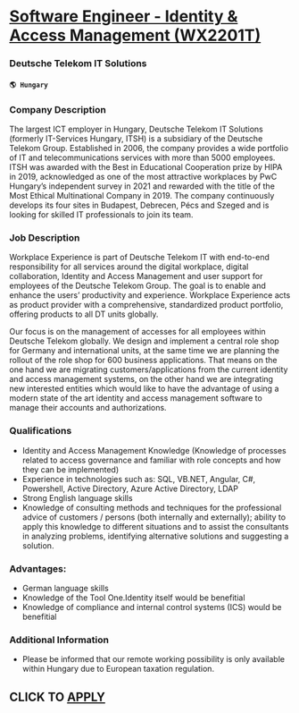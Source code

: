 # [Software Engineer - Identity & Access Management (WX2201T)](https://www.remotewlb.com/apply/software-engineer-identity-access-management-wx2201t)  
### Deutsche Telekom IT Solutions  
#### `🌎 Hungary`  

### Company Description

The largest ICT employer in Hungary, Deutsche Telekom IT Solutions (formerly IT-Services Hungary, ITSH) is a subsidiary of the Deutsche Telekom Group. Established in 2006, the company provides a wide portfolio of IT and telecommunications services with more than 5000 employees. ITSH was awarded with the Best in Educational Cooperation prize by HIPA in 2019, acknowledged as one of the most attractive workplaces by PwC Hungary’s independent survey in 2021 and rewarded with the title of the Most Ethical Multinational Company in 2019. The company continuously develops its four sites in Budapest, Debrecen, Pécs and Szeged and is looking for skilled IT professionals to join its team.

### Job Description

Workplace Experience is part of Deutsche Telekom IT with end-to-end responsibility for all services around the digital workplace, digital collaboration, Identity and Access Management and user support for employees of the Deutsche Telekom Group. The goal is to enable and enhance the users’ productivity and experience. Workplace Experience acts as product provider with a comprehensive, standardized product portfolio, offering products to all DT units globally.

Our focus is on the management of accesses for all employees within Deutsche Telekom globally. We design and implement a central role shop for Germany and international units, at the same time we are planning the rollout of the role shop for 600 business applications. That means on the one hand we are migrating customers/applications from the current identity and access management systems, on the other hand we are integrating new interested entities which would like to have the advantage of using a modern state of the art identity and access management software to manage their accounts and authorizations.

### Qualifications

  * Identity and Access Management Knowledge (Knowledge of processes related to access governance and familiar with role concepts and how they can be implemented)
  * Experience in technologies such as: SQL, VB.NET, Angular, C#, Powershell, Active Directory, Azure Active Directory, LDAP
  * Strong English language skills
  * Knowledge of consulting methods and techniques for the professional advice of customers / persons (both internally and externally); ability to apply this knowledge to different situations and to assist the consultants in analyzing problems, identifying alternative solutions and suggesting a solution.

### Advantages:

  * German language skills
  * Knowledge of the Tool One.Identity itself would be benefitial
  * Knowledge of compliance and internal control systems (ICS) would be benefitial

### Additional Information

* Please be informed that our remote working possibility is only available within Hungary due to European taxation regulation.

  
## CLICK TO [APPLY](https://www.remotewlb.com/apply/software-engineer-identity-access-management-wx2201t)

